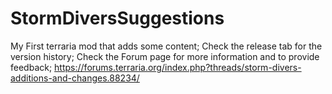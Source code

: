 # StormDiversSuggestions
My First terraria mod that adds some content;
Check the release tab for the version history;
Check the Forum page for more information and to provide feedback; https://forums.terraria.org/index.php?threads/storm-divers-additions-and-changes.88234/
